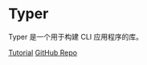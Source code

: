 # Typer

Typer 是一个用于构建 CLI 应用程序的库。

[Tutorial](https://typer.tiangolo.com/tutorial/)
[GitHub Repo](https://github.com/fastapi/typer)

